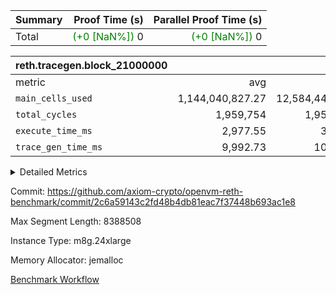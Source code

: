 | Summary | Proof Time (s) | Parallel Proof Time (s) |
|:---|---:|---:|
| Total | <span style='color: green'>(+0 [NaN%])</span> 0 | <span style='color: green'>(+0 [NaN%])</span> 0 |


| reth.tracegen.block_21000000 |||||
|:---|---:|---:|---:|---:|
|metric|avg|sum|max|min|
| `main_cells_used     ` |  1,144,040,827.27 |  12,584,449,100 |  1,923,781,991 |  289,564,922 |
| `total_cycles        ` |  1,959,754 |  1,959,754 |  1,959,754 |  1,959,754 |
| `execute_time_ms     ` |  2,977.55 |  32,753 |  6,191 |  272 |
| `trace_gen_time_ms   ` |  9,992.73 |  109,920 |  11,896 |  4,817 |



<details>
<summary>Detailed Metrics</summary>

| group | block_number | segment | trace_gen_time_ms | total_cycles | main_cells_used | execute_time_ms |
| --- | --- | --- | --- | --- | --- | --- |
| reth.tracegen.block_21000000 | 21000000 | 0 | 9,566 |  | 988,870,247 | 2,864 | 
| reth.tracegen.block_21000000 | 21000000 | 1 | 10,201 |  | 985,993,360 | 2,757 | 
| reth.tracegen.block_21000000 | 21000000 | 10 | 4,817 | 1,959,754 | 289,564,922 | 272 | 
| reth.tracegen.block_21000000 | 21000000 | 2 | 9,762 |  | 986,845,561 | 2,881 | 
| reth.tracegen.block_21000000 | 21000000 | 3 | 5,953 |  | 1,427,920,982 | 799 | 
| reth.tracegen.block_21000000 | 21000000 | 4 | 11,283 |  | 1,355,070,797 | 6,191 | 
| reth.tracegen.block_21000000 | 21000000 | 5 | 11,426 |  | 1,089,368,837 | 3,309 | 
| reth.tracegen.block_21000000 | 21000000 | 6 | 11,680 |  | 1,150,550,911 | 3,695 | 
| reth.tracegen.block_21000000 | 21000000 | 7 | 11,857 |  | 1,108,374,060 | 3,614 | 
| reth.tracegen.block_21000000 | 21000000 | 8 | 11,896 |  | 1,278,107,432 | 3,579 | 
| reth.tracegen.block_21000000 | 21000000 | 9 | 11,479 |  | 1,923,781,991 | 2,792 | 

</details>


Commit: https://github.com/axiom-crypto/openvm-reth-benchmark/commit/2c6a59143c2fd48b4db81eac7f37448b693ac1e8

Max Segment Length: 8388508

Instance Type: m8g.24xlarge

Memory Allocator: jemalloc

[Benchmark Workflow](https://github.com/axiom-crypto/openvm-reth-benchmark/actions/runs/13232685380)
